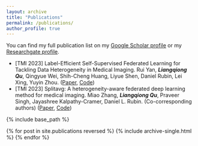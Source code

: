 ```yaml
---
layout: archive
title: "Publications"
permalink: /publications/
author_profile: true
---
```


You can find my full publication list on my [Google Scholar profile](https://scholar.google.com/citations?user=ruKpgzwAAAAJ&hl=zh-CN) or my [Researchgate profile](https://www.researchgate.net/profile/Liangqiong-Qu-2).

* [TMI 2023] Label-Efficient Self-Supervised Federated Learning for Tackling Data Heterogeneity in Medical Imaging. Rui Yan, ***Liangqiong Qu***, Qingyue Wei, Shih-Cheng Huang, Liyue Shen, Daniel Rubin, Lei Xing, Yuyin Zhou. ([Paper](https://ieeexplore-ieee-org.eproxy.lib.hku.hk/stamp/stamp.jsp?tp=&arnumber=10004993&tag=1), [Code](https://github.com/rui-yan/SSL-FL))
* [TMI 2023] Splitavg: A heterogeneity-aware federated deep learning method for medical imaging. Miao Zhang, ***Liangqiong Qu***, Praveer Singh, Jayashree Kalpathy-Cramer, Daniel L. Rubin. (Co-corresponding authors) ([Paper](https://ieeexplore.ieee.org/abstract/document/9806163), [Code](https://github.com/zm17943/SplitAVG))


{% include base_path %}

{% for post in site.publications reversed %}
  {% include archive-single.html %}
{% endfor %}
